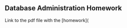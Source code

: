 Database Administration Homework
--------------------------------


Link to the pdf file with the [homework](
